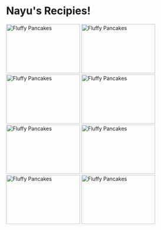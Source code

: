 # Nayu's Recipies!

<a href="https://nhazuki.github.io/Custard-Pudding/"><img src="https://cdn-ak.f.st-hatena.com/images/fotolife/b/boku_5656/20230611/20230611145342.jpg" alt="Fluffy Pancakes" style="width: 200px; height: 133px;"></a>
<a href="https://nhazuki.github.io/fondant-au-chocolate/"><img src="https://cdn-ak.f.st-hatena.com/images/fotolife/b/boku_5656/20220209/20220209011806.jpg" alt="Fluffy Pancakes" style="width: 200px; height: 133px;"></a>
<a href="https://nhazuki.github.io/2-Layered-Ganache-Tart/"><img src="https://cdn-ak.f.st-hatena.com/images/fotolife/b/boku_5656/20230210/20230210110718.jpg" alt="Fluffy Pancakes" style="width: 200px; height: 133px;"></a>
<a href="https://nhazuki.github.io/Lemon-Tart/"><img src="https://cdn-ak.f.st-hatena.com/images/fotolife/b/boku_5656/20230502/20230502010925.jpg" alt="Fluffy Pancakes" style="width: 200px; height: 133px;"></a>
<a href="https://nhazuki.github.io/Lemon-Madeleine/"><img src="https://cdn-ak.f.st-hatena.com/images/fotolife/b/boku_5656/20230705/20230705120836.jpg" alt="Fluffy Pancakes" style="width: 200px; height: 133px;"></a>
<a href="https://nhazuki.github.io/Tiramisu-French-Toast/"><img src="https://cdn-ak.f.st-hatena.com/images/fotolife/b/boku_5656/20210518/20210518012355.jpg" alt="Fluffy Pancakes" style="width: 200px; height: 133px;"></a>
<a href="https://nhazuki.github.io/Caramelized-French-Toast/"><img src="https://staticx.antenna.jp/article_images/18223365_full_66fd7ede-6e04-4460-8635-1a6998192b5d_.jpeg" alt="Fluffy Pancakes" style="width: 200px; height: 133px;"></a>
<a href="https://nhazuki.github.io/Fluffy-Pancake/"><img src="https://cdn-ak.f.st-hatena.com/images/fotolife/b/boku_5656/20220120/20220120003811.jpg" alt="Fluffy Pancakes" style="width: 200px; height: 133px;"></a>





